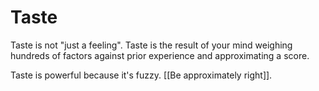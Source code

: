 # Taste
Taste is not "just a feeling". Taste is the result of your mind weighing hundreds of factors against prior experience and approximating a score.

Taste is powerful because it's fuzzy. [[Be approximately right]].

